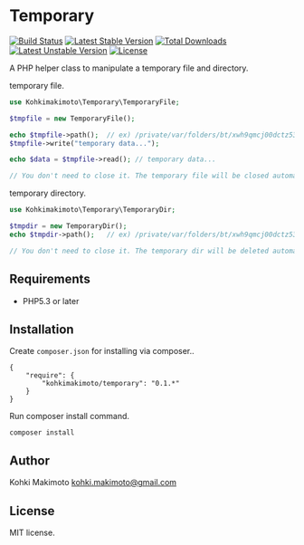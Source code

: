 # Temporary

[![Build Status](https://travis-ci.org/kohkimakimoto/Temporary.svg)](https://travis-ci.org/kohkimakimoto/Temporary)
[![Latest Stable Version](https://poser.pugx.org/kohkimakimoto/temporary/v/stable)](https://packagist.org/packages/kohkimakimoto/temporary) [![Total Downloads](https://poser.pugx.org/kohkimakimoto/temporary/downloads)](https://packagist.org/packages/kohkimakimoto/temporary) [![Latest Unstable Version](https://poser.pugx.org/kohkimakimoto/temporary/v/unstable)](https://packagist.org/packages/kohkimakimoto/temporary) [![License](https://poser.pugx.org/kohkimakimoto/temporary/license)](https://packagist.org/packages/kohkimakimoto/temporary)

A PHP helper class to manipulate a temporary file and directory.

temporary file.

```php
use Kohkimakimoto\Temporary\TemporaryFile;

$tmpfile = new TemporaryFile();

echo $tmpfile->path();  // ex) /private/var/folders/bt/xwh9qmcj00dctz53_rxclgtr0000gn/T/phpqWK5fj
$tmpfile->write("temporary data...");

echo $data = $tmpfile->read(); // temporary data...

// You don't need to close it. The temporary file will be closed automatically when the object removes.
```

temporary directory.

```php
use Kohkimakimoto\Temporary\TemporaryDir;

$tmpdir = new TemporaryDir();
echo $tmpdir->path();   // ex) /private/var/folders/bt/xwh9qmcj00dctz53_rxclgtr0000gn/T/KFHg4L

// You don't need to close it. The temporary dir will be deleted automatically when the object removes.
```

## Requirements

* PHP5.3 or later


## Installation

Create `composer.json` for installing via composer..

```
{
    "require": {
        "kohkimakimoto/temporary": "0.1.*"
    }
}
```

Run composer install command.

```
composer install
```

## Author

Kohki Makimoto <kohki.makimoto@gmail.com>

## License

MIT license.
